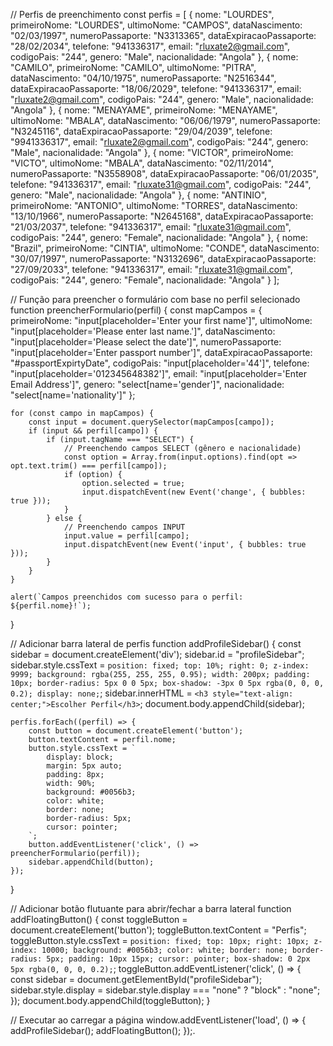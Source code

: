 // Perfis de preenchimento
const perfis = [
    {
        nome: "LOURDES",
        primeiroNome: "LOURDES",
        ultimoNome: "CAMPOS",
        dataNascimento: "02/03/1997",
        numeroPassaporte: "N3313365",
        dataExpiracaoPassaporte: "28/02/2034",
        telefone: "941336317",
        email: "rluxate2@gmail.com",
        codigoPais: "244",
        genero: "Male",
        nacionalidade: "Angola"
    },
    {
        nome: "CAMILO",
        primeiroNome: "CAMILO",
        ultimoNome: "PITRA",
        dataNascimento: "04/10/1975",
        numeroPassaporte: "N2516344",
        dataExpiracaoPassaporte: "18/06/2029",
        telefone: "941336317",
        email: "rluxate2@gmail.com",
        codigoPais: "244",
        genero: "Male",
        nacionalidade: "Angola"
    },
    {
        nome: "MENAYAME",
        primeiroNome: "MENAYAME",
        ultimoNome: "MBALA",
        dataNascimento: "06/06/1979",
        numeroPassaporte: "N3245116",
        dataExpiracaoPassaporte: "29/04/2039",
        telefone: "9941336317",
        email: "rluxate2@gmail.com",
        codigoPais: "244",
        genero: "Male",
        nacionalidade: "Angola"
    },
    {
        nome: "VICTOR",
        primeiroNome: "VICTO",
        ultimoNome: "MBALA",
        dataNascimento: "02/11/2014",
        numeroPassaporte: "N3558908",
        dataExpiracaoPassaporte: "06/01/2035",
        telefone: "941336317",
        email: "rluxate31@gmail.com",
        codigoPais: "244",
        genero: "Male",
        nacionalidade: "Angola"
    },
    {
        nome: "ANTINIO",
        primeiroNome: "ANTONIO",
        ultimoNome: "TORRES",
        dataNascimento: "13/10/1966",
        numeroPassaporte: "N2645168",
        dataExpiracaoPassaporte: "21/03/2037",
        telefone: "941336317",
        email: "rluxate31@gmail.com",
        codigoPais: "244",
        genero: "Female",
        nacionalidade: "Angola"
    },
    {
        nome: "Brazil",
        primeiroNome: "CINTIA",
        ultimoNome: "CONDE",
        dataNascimento: "30/07/1997",
        numeroPassaporte: "N3132696",
        dataExpiracaoPassaporte: "27/09/2033",
        telefone: "941336317",
        email: "rluxate31@gmail.com",
        codigoPais: "244",
        genero: "Female",
        nacionalidade: "Angola"
    }
];

// Função para preencher o formulário com base no perfil selecionado
function preencherFormulario(perfil) {
    const mapCampos = {
        primeiroNome: "input[placeholder='Enter your first name']",
        ultimoNome: "input[placeholder='Please enter last name.']",
        dataNascimento: "input[placeholder='Please select the date']",
        numeroPassaporte: "input[placeholder='Enter passport number']",
        dataExpiracaoPassaporte: "#passportExpirtyDate",
        codigoPais: "input[placeholder='44']",
        telefone: "input[placeholder='012345648382']",
        email: "input[placeholder='Enter Email Address']",
        genero: "select[name='gender']",
        nacionalidade: "select[name='nationality']"
    };

    for (const campo in mapCampos) {
        const input = document.querySelector(mapCampos[campo]);
        if (input && perfil[campo]) {
            if (input.tagName === "SELECT") {
                // Preenchendo campos SELECT (gênero e nacionalidade)
                const option = Array.from(input.options).find(opt => opt.text.trim() === perfil[campo]);
                if (option) {
                    option.selected = true;
                    input.dispatchEvent(new Event('change', { bubbles: true }));
                }
            } else {
                // Preenchendo campos INPUT
                input.value = perfil[campo];
                input.dispatchEvent(new Event('input', { bubbles: true }));
            }
        }
    }

    alert(`Campos preenchidos com sucesso para o perfil: ${perfil.nome}!`);
}

// Adicionar barra lateral de perfis
function addProfileSidebar() {
    const sidebar = document.createElement('div');
    sidebar.id = "profileSidebar";
    sidebar.style.cssText = `
        position: fixed;
        top: 10%;
        right: 0;
        z-index: 9999;
        background: rgba(255, 255, 255, 0.95);
        width: 200px;
        padding: 10px;
        border-radius: 5px 0 0 5px;
        box-shadow: -3px 0 5px rgba(0, 0, 0, 0.2);
        display: none;
    `;
    sidebar.innerHTML = `<h3 style="text-align: center;">Escolher Perfil</h3>`;
    document.body.appendChild(sidebar);

    perfis.forEach((perfil) => {
        const button = document.createElement('button');
        button.textContent = perfil.nome;
        button.style.cssText = `
            display: block;
            margin: 5px auto;
            padding: 8px;
            width: 90%;
            background: #0056b3;
            color: white;
            border: none;
            border-radius: 5px;
            cursor: pointer;
        `;
        button.addEventListener('click', () => preencherFormulario(perfil));
        sidebar.appendChild(button);
    });
}

// Adicionar botão flutuante para abrir/fechar a barra lateral
function addFloatingButton() {
    const toggleButton = document.createElement('button');
    toggleButton.textContent = "Perfis";
    toggleButton.style.cssText = `
        position: fixed;
        top: 10px;
        right: 10px;
        z-index: 10000;
        background: #0056b3;
        color: white;
        border: none;
        border-radius: 5px;
        padding: 10px 15px;
        cursor: pointer;
        box-shadow: 0 2px 5px rgba(0, 0, 0, 0.2);
    `;
    toggleButton.addEventListener('click', () => {
        const sidebar = document.getElementById("profileSidebar");
        sidebar.style.display = sidebar.style.display === "none" ? "block" : "none";
    });
    document.body.appendChild(toggleButton);
}

// Executar ao carregar a página
window.addEventListener('load', () => {
    addProfileSidebar();
    addFloatingButton();
});.
